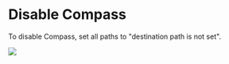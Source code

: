 # Disable Compass

To disable Compass, set all paths to "destination path is not set".

![](../../.gitbook/assets/Compass\_disable.png)
